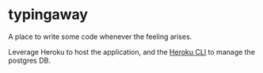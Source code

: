 # typingaway
A place to write some code whenever the feeling arises. 

Leverage Heroku to host the application, and the [Heroku CLI](https://devcenter.heroku.com/articles/heroku-cli) to manage the postgres DB.
